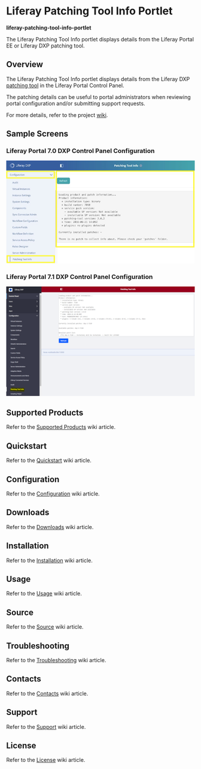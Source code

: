 # Liferay Patching Tool Info Portlet

**liferay-patching-tool-info-portlet**

The Liferay Patching Tool Info portlet displays details from the Liferay Portal EE or Liferay DXP patching tool.


## Overview


The Liferay Patching Tool Info portlet displays details from the Liferay DXP  [patching tool](https://www.liferay.com/documentation/liferay-portal/6.2/user-guide/-/ai/patching-liferay-liferay-portal-6-2-user-guide-18-en) in the Liferay Portal Control Panel.

The patching details can be useful to portal administrators when reviewing portal configuration and/or submitting support requests.

For more details, refer to the project [wiki](https://github.com/permeance/liferay-patching-tool-info-portlet/wiki).


## Sample Screens

### Liferay Portal 7.0 DXP Control Panel Configuration
![Liferay Portal 7.0 DXP Control Panel Configuration - Patching Tool Info](doc/images/liferay-dxp/7.0.x/20160621/lp-7.0.x-control-panel-conf-patching-tool-info-800x434-annot.jpg)

### Liferay Portal 7.1 DXP Control Panel Configuration
![Liferay Portal 7.1 DXP Control Panel Configuration - Patching Tool Info](doc/images/liferay-dxp/7.1.x/liferay-dxp-patching-tool-info-1280w.png)

## Supported Products

Refer to the [Supported Products](https://github.com/permeance/liferay-patching-tool-info-portlet/wiki/Supported-Products) wiki article.


## Quickstart

Refer to the [Quickstart](https://github.com/permeance/liferay-patching-tool-info-portlet/wiki/Quickstart) wiki article.


## Configuration

Refer to the [Configuration](https://github.com/permeance/liferay-patching-tool-info-portlet/wiki/Configuration) wiki article.


## Downloads

Refer to the [Downloads](https://github.com/permeance/liferay-patching-tool-info-portlet/wiki/Downloads) wiki article.


## Installation

Refer to the [Installation](https://github.com/permeance/liferay-patching-tool-info-portlet/wiki/Installation) wiki article.


## Usage

Refer to the [Usage](https://github.com/permeance/liferay-patching-tool-info-portlet/wiki/Usage) wiki article.


## Source

Refer to the [Source](https://github.com/permeance/liferay-patching-tool-info-portlet/wiki/Source) wiki article.


## Troubleshooting

Refer to the [Troubleshooting](https://github.com/permeance/liferay-patching-tool-info-portlet/wiki/Troubleshooting) wiki article.


## Contacts

Refer to the [Contacts](https://github.com/permeance/liferay-patching-tool-info-portlet/wiki/Contacts) wiki article.


## Support

Refer to the [Support](https://github.com/permeance/liferay-patching-tool-info-portlet/wiki/Support) wiki article.


## License

Refer to the [License](https://github.com/permeance/liferay-patching-tool-info-portlet/wiki/License) wiki article.
